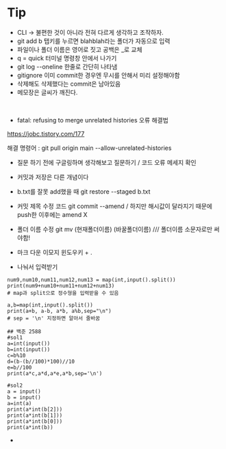 # Tip

- CLI -> 불편한 것이 아니라 전혀 다르게 생각하고 조작하자.
- git add b 탭키를 누르면 blahblah라는 폴더가 자동으로 입력
- 파일이나 폴더 이름은 영어로 짓고 공백은 _로 교체
- q = quick 터미널 명령창 안에서 나가기
- git log --oneline 한줄로 간단히 나타냄
- gitignore 이미 commit한 경우엔 무시를 안해서 미리 설정해야함
- 삭제해도 삭제했다는 commit은 남아있음
- 메모장은 글씨가 깨진다.

<br/>

- fatal: refusing to merge unrelated histories 오류 해결법

https://jobc.tistory.com/177

해결 명령어 : git pull origin main --allow-unrelated-histories

- 질문 하기 전에 구글링하며 생각해보고 질문하기 / 코드 오류 메세지 확인
- 커밋과 저장은 다른 개념이다
- b.txt를 잘못 add했을 때 git restore --staged b.txt
- 커밋 제목 수정 코드 git commit --amend / 하지만 해시값이 달라지기 때문에 push한 이후에는 amend X

- 폴더 이름 수정 git mv (현재폴더이름) (바꿀폴더이름) /// 폴더이름 소문자로만 써야함!

- 마크 다운 이모지 윈도우키 + .

- 나눠서 입력받기
```
num9,num10,num11,num12,num13 = map(int,input().split())
print(num9+num10+num11+num12+num13)
# map과 split으로 정수형을 입력받을 수 있음

a,b=map(int,input().split())
print(a+b, a-b, a*b, a%b,sep="\n")
# sep = '\n' 지정하면 알아서 줄바꿈

## 백준 2588
#sol1
a=int(input())
b=int(input())
c=b%10
d=(b-(b//100)*100)//10
e=b//100
print(a*c,a*d,a*e,a*b,sep='\n')

#sol2
a = input()
b = input()
a=int(a)
print(a*int(b[2]))
print(a*int(b[1]))
print(a*int(b[0]))
print(a*int(b))
```

- 